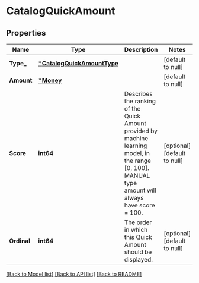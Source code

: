 # CatalogQuickAmount

## Properties

 Name        | Type                                                     | Description                                                                                                                                                | Notes                        
-------------|----------------------------------------------------------|------------------------------------------------------------------------------------------------------------------------------------------------------------|------------------------------
 **Type_**   | [***CatalogQuickAmountType**](CatalogQuickAmountType.md) |                                                                                                                                                            | [default to null]            
 **Amount**  | [***Money**](Money.md)                                   |                                                                                                                                                            | [default to null]            
 **Score**   | **int64**                                                | Describes the ranking of the Quick Amount provided by machine learning model, in the range [0, 100]. MANUAL type amount will always have score &#x3D; 100. | [optional] [default to null] 
 **Ordinal** | **int64**                                                | The order in which this Quick Amount should be displayed.                                                                                                  | [optional] [default to null] 

[[Back to Model list]](../README.md#documentation-for-models) [[Back to API list]](../README.md#documentation-for-api-endpoints) [[Back to README]](../README.md)

